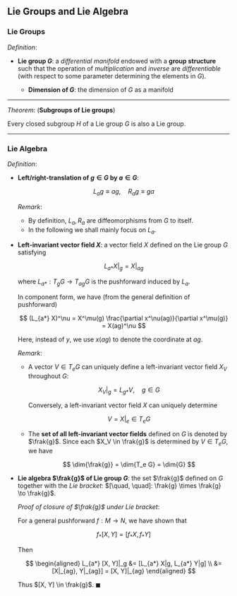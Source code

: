 ## Lie Groups and Lie Algebra

### Lie Groups

*Definition*:

- **Lie group $G$**: a *differential manifold* endowed with a **group structure** such that the operation of *multiplication* and *inverse* are *differentiable* (with respect to some parameter determining the elements in $G$).
    
    - **Dimension of $G$**: the dimension of $G$ as a manifold

----

*Theorem*: (**Subgroups of Lie groups**)

Every closed subgroup $H$ of a Lie group $G$ is also a Lie group.

----

### Lie Algebra

*Definition*:

- **Left/right-translation of $g \in G$ by $a \in G$**:
    
    $$
    L_a g \equiv a g, \quad R_a g \equiv g a
    $$

    *Remark*: 
    
    - By definition, $L_a, R_a$ are diffeomorphisms from $G$ to itself.
    - In the following we shall mainly focus on $L_a$.

- **Left-invariant vector field $X$**: a vector field $X$ defined on the Lie group $G$ satisfying
    
    $$
    L_{a*} X|_g = X|_{ag}
    $$

    where $L_{a*}: T_g G \to T_{ag} G$ is the pushforward induced by $L_a$.

    In component form, we have (from the general definition of pushforward)

    $$
    (L_{a*} X)^\nu
    = X^\mu(g) \frac{\partial x^\nu(ag)}{\partial x^\mu(g)}
    = X(ag)^\nu
    $$

    Here, instead of $y$, we use $x(ag)$ to denote the coordinate at $ag$.

    *Remark*:

    - A vector $V \in T_e G$ can uniquely define a left-invariant vector field $X_V$ throughout $G$:

        $$
        X_V |_g = L_{g*} V, \quad g \in G
        $$

        Conversely, a left-invariant vector field $X$ can uniquely determine

        $$
        V = X|_e \in T_e G
        $$

    - The **set of all left-invariant vector fields** defined on $G$ is denoted by $\frak{g}$. Since each $X_V \in \frak{g}$ is determined by $V \in T_e G$, we have 
        
        $$ \dim{\frak{g}} = \dim{T_e G} = \dim{G} $$
    
- **Lie algebra $\frak{g}$ of Lie group $G$**: the set $\frak{g}$ defined on $G$ together with the *Lie bracket*: $[\quad, \quad]: \frak{g} \times \frak{g} \to \frak{g}$.

    *Proof of closure of $\frak{g}$ under Lie bracket*:

    For a general pushforward $f: M \to N$, we have shown that

    $$
    f_* [X,Y] = [f_* X, f_* Y]
    $$

    Then

    $$
    \begin{aligned}
        L_{a*} [X, Y]|_g &= [L_{a*} X|g, L_{a*} Y|g] \\
        &= [X|_{ag}, Y|_{ag}] = [X, Y]|_{ag}
    \end{aligned}
    $$

    Thus $[X, Y] \in \frak{g}$. $\blacksquare$

